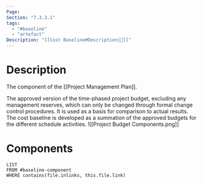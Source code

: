 ```yaml
---
Page:
Section: "7.3.3.1"
tags:
  - "#baseline"
  - "artefact"
Description: "[[Cost Baseline#Description|📝]]"
---
```

# Description
The component of the [[Project Management Plan]].

The approved version of the time-phased project budget, excluding any management reserves, which can only be changed through formal change control procedures. It is used as a basis for comparison to actual results. The cost baseline is developed as a summation of the approved budgets for the different schedule activities.
![[Project Budget Components.png]]
# Components
```dataview
LIST
FROM #baseline-component
WHERE contains(file.inlinks, this.file.link)
```
